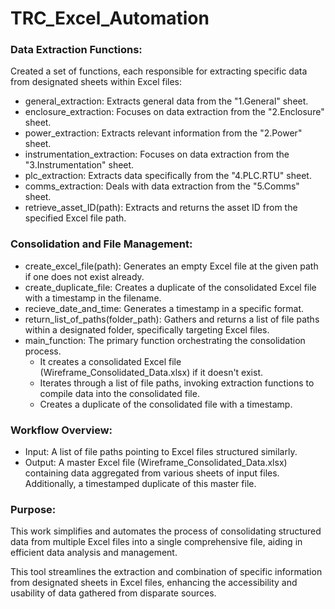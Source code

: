 # TRC_Excel_Automation

### Data Extraction Functions:
Created a set of functions, each responsible for extracting specific data from designated sheets within Excel files:

- general_extraction: Extracts general data from the "1.General" sheet.
- enclosure_extraction: Focuses on data extraction from the "2.Enclosure" sheet.
- power_extraction: Extracts relevant information from the "2.Power" sheet.
- instrumentation_extraction: Focuses on data extraction from the "3.Instrumentation" sheet.
- plc_extraction: Extracts data specifically from the "4.PLC.RTU" sheet.
- comms_extraction: Deals with data extraction from the "5.Comms" sheet.
- retrieve_asset_ID(path): Extracts and returns the asset ID from the specified Excel file path.


### Consolidation and File Management:
- create_excel_file(path): Generates an empty Excel file at the given path if one does not exist already.
- create_duplicate_file: Creates a duplicate of the consolidated Excel file with a timestamp in the filename.
- recieve_date_and_time: Generates a timestamp in a specific format.
- return_list_of_paths(folder_path): Gathers and returns a list of file paths within a designated folder, specifically targeting Excel files.
- main_function: The primary function orchestrating the consolidation process.
    - It creates a consolidated Excel file (Wireframe_Consolidated_Data.xlsx) if it doesn't exist.
    - Iterates through a list of file paths, invoking extraction functions to compile data into the consolidated file.
    - Creates a duplicate of the consolidated file with a timestamp.


### Workflow Overview:
- Input: A list of file paths pointing to Excel files structured similarly.
- Output: A master Excel file (Wireframe_Consolidated_Data.xlsx) containing data aggregated from various sheets of input files. Additionally, a timestamped duplicate of this master file.


### Purpose:
This work simplifies and automates the process of consolidating structured data from multiple Excel files into a single comprehensive file, aiding in efficient data analysis and management.

This tool streamlines the extraction and combination of specific information from designated sheets in Excel files, enhancing the accessibility and usability of data gathered from disparate sources.

